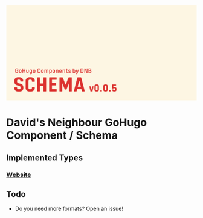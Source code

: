 ![](../../documentation/hugo-schema/header-card.png)

# David's Neighbour GoHugo Component / Schema

## Implemented Types

### [Website](https://schema.org/WebSite)

## Todo

*   Do you need more formats? Open an issue!
